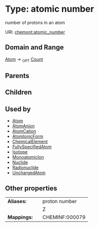
# Type: atomic number


number of protons in an atom

URI: [chemont:atomic_number](https://w3id.org/chemont/atomic_number)


## Domain and Range

[Atom](Atom.md) ->  <sub>OPT</sub> [Count](types/Count.md)

## Parents


## Children


## Used by

 * [Atom](Atom.md)
 * [AtomAnion](AtomAnion.md)
 * [AtomCation](AtomCation.md)
 * [AtomIonicForm](AtomIonicForm.md)
 * [ChemicalElement](ChemicalElement.md)
 * [FullySpecifiedAtom](FullySpecifiedAtom.md)
 * [Isotope](Isotope.md)
 * [MonoatomicIon](MonoatomicIon.md)
 * [Nuclide](Nuclide.md)
 * [Radionuclide](Radionuclide.md)
 * [UnchargedAtom](UnchargedAtom.md)

## Other properties

|  |  |  |
| --- | --- | --- |
| **Aliases:** | | proton number |
|  | | Z |
| **Mappings:** | | CHEMINF:000079 |

